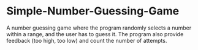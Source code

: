 # Simple-Number-Guessing-Game
A number guessing game where the program randomly selects a number within a range, and the user has to guess it. The program also provide feedback (too high, too low) and count the number of attempts.
